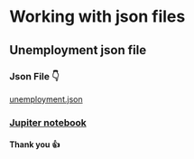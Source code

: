 # Working with json files

## Unemployment json file

### Json File 👇

[unemployment.json](unemployment.json)

### [Jupiter notebook](plot.ipynb)

#### Thank you 👍

